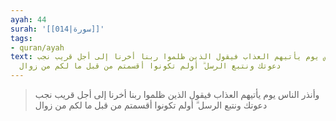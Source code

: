 ```yaml
---
ayah: 44
surah: '[[014|سورة]]'
tags:
- quran/ayah
text: وأنذر الناس يوم يأتيهم العذاب فيقول الذين ظلموا ربنا أخرنا إلى أجل قريب نجب
  دعوتك ونتبع الرسل ۗ أولم تكونوا أقسمتم من قبل ما لكم من زوال
---
```

> وأنذر الناس يوم يأتيهم العذاب فيقول الذين ظلموا ربنا أخرنا إلى أجل قريب نجب دعوتك ونتبع الرسل ۗ أولم تكونوا أقسمتم من قبل ما لكم من زوال
